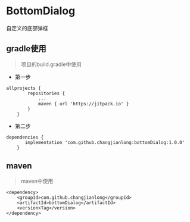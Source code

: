 # BottomDialog
自定义的底部弹框
## gradle使用
> 项目的build.gradle中使用
* 第一步
```
allprojects {
		repositories {
			...
			maven { url 'https://jitpack.io' }
		}
	}
```
* 第二步
```
dependencies {
	   implementation 'com.github.changjianlong:bottomDialog:1.0.0'
	}
```
## maven
> maven中使用
```
<dependency>
	<groupId>com.github.changjianlong</groupId>
	<artifactId>bottomDialog</artifactId>
	<version>Tag</version>
</dependency> 
```
